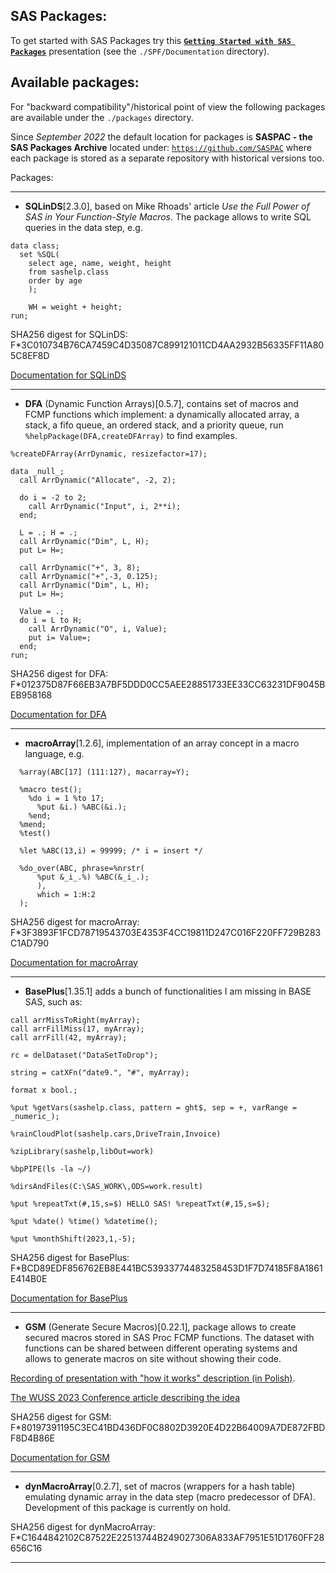 ## SAS Packages: 
To get started with SAS Packages try this [**`Getting Started with SAS Packages`**](https://github.com/yabwon/SAS_PACKAGES/blob/main/SPF/Documentation/Getting_Started_with_SAS_Packages.pdf "Getting Started with SAS Packages") presentation (see the `./SPF/Documentation` directory).

## Available packages: 
For "backward compatibility"/historical point of view the following packages are available under the `./packages` directory.

Since *September 2022* the default location for packages is **SASPAC - the SAS Packages Archive** located under: [`https://github.com/SASPAC`](https://github.com/SASPAC) where each package is stored as a separate repository with historical versions too.

Packages:

---

- **SQLinDS**\[2.3.0\], based on Mike Rhoads' article *Use the Full Power of SAS in Your Function-Style Macros*. The package allows to write SQL queries in the data step, e.g.
```sas
data class;
  set %SQL(
    select age, name, weight, height 
    from sashelp.class 
    order by age
    );
    
    WH = weight + height;
run;
```
SHA256 digest for SQLinDS: F*3C010734B76CA7459C4D35087C899121011CD4AA2932B56335FF11A805C8EF8D

[Documentation for SQLinDS](https://github.com/yabwon/SAS_PACKAGES/blob/main/packages/sqlinds.md "Documentation for SQLinDS")

---

- **DFA** (Dynamic Function Arrays)\[0.5.7\], contains set of macros and FCMP functions which implement: a dynamically allocated array, a stack, a fifo queue, an ordered stack, and a priority queue, run `%helpPackage(DFA,createDFArray)` to find examples.
```sas
%createDFArray(ArrDynamic, resizefactor=17); 

data _null_;
  call ArrDynamic("Allocate", -2, 2);

  do i = -2 to 2;
    call ArrDynamic("Input", i, 2**i);
  end;

  L = .; H = .;
  call ArrDynamic("Dim", L, H);
  put L= H=;

  call ArrDynamic("+", 3, 8);
  call ArrDynamic("+",-3, 0.125);
  call ArrDynamic("Dim", L, H);
  put L= H=;

  Value = .;
  do i = L to H;
    call ArrDynamic("O", i, Value);
    put i= Value=;
  end;
run;
```
SHA256 digest for DFA: F*012375D87F66EB3A7BF5DDD0CC5AEE28851733EE33CC63231DF9045BEB958168

[Documentation for DFA](https://github.com/yabwon/SAS_PACKAGES/blob/main/packages/dfa.md "Documentation for DFA")

---

- **macroArray**\[1.2.6\], implementation of an array concept in a macro language, e.g. 
```sas
  %array(ABC[17] (111:127), macarray=Y); 
  
  %macro test();
    %do i = 1 %to 17; 
      %put &i.) %ABC(&i.); 
    %end;
  %mend;
  %test() 
  
  %let %ABC(13,i) = 99999; /* i = insert */

  %do_over(ABC, phrase=%nrstr( 
      %put &_i_.%) %ABC(&_i_.); 
      ),
      which = 1:H:2
  );
```
SHA256 digest for macroArray: F*3F3893F1FCD78719543703E4353F4CC19811D247C016F220FF729B283C1AD790

[Documentation for macroArray](https://github.com/yabwon/SAS_PACKAGES/blob/main/packages/macroarray.md "Documentation for macroArray")

---

- **BasePlus**\[1.35.1\] adds a bunch of functionalities I am missing in BASE SAS, such as: 
```sas
call arrMissToRight(myArray); 
call arrFillMiss(17, myArray); 
call arrFill(42, myArray); 

rc = delDataset("DataSetToDrop"); 

string = catXFn("date9.", "#", myArray);

format x bool.;

%put %getVars(sashelp.class, pattern = ght$, sep = +, varRange = _numeric_);

%rainCloudPlot(sashelp.cars,DriveTrain,Invoice)

%zipLibrary(sashelp,libOut=work)

%bpPIPE(ls -la ~/)

%dirsAndFiles(C:\SAS_WORK\,ODS=work.result)

%put %repeatTxt(#,15,s=$) HELLO SAS! %repeatTxt(#,15,s=$);

%put %date() %time() %datetime();

%put %monthShift(2023,1,-5);
```
SHA256 digest for BasePlus: F*BCD89EDF856762EB8E441BC53933774483258453D1F7D74185F8A1861E414B0E

[Documentation for BasePlus](https://github.com/yabwon/SAS_PACKAGES/blob/main/packages/baseplus.md "Documentation for BasePlus")

---

- **GSM** (Generate Secure Macros)\[0.22.1\], package allows
 to create secured macros stored in SAS Proc FCMP functions.
 The dataset with functions can be shared between different operating systems
 and allows to generate macros on site without showing their code.

[Recording of presentation with "how it works" description (in Polish)](https://www.youtube.com/watch?v=LtaWPe2sgRY&t=1s "YouTube").

[The WUSS 2023 Conference article describing the idea](https://www.wuss.org/proceedings/2023/WUSS-2023-Paper-189.pdf "Article about the idea GSM")

SHA256 digest for GSM: F*80197391195C3EC41BD436DF0C8802D3920E4D22B64009A7DE872FBDF8D4B86E

[Documentation for GSM](https://github.com/yabwon/SAS_PACKAGES/blob/main/packages/gsm.md "Documentation for GSM")

---

- **dynMacroArray**\[0.2.7\], set of macros (wrappers for a hash table) emulating dynamic array in the data step (macro predecessor of DFA). Development of this package is currently on hold.

SHA256 digest for dynMacroArray: F*C1644842102C87522E22513744B249027306A833AF7951E51D1760FF28656C16

---
